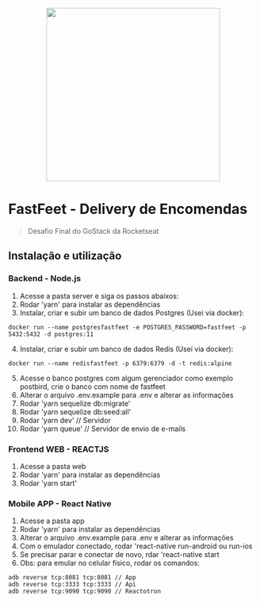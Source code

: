 <p align="center">
  <img width="350" height="auto" src="https://raw.githubusercontent.com/Rocketseat/bootcamp-gostack-desafio-02/master/.github/logo.png">
</p>

# FastFeet - Delivery de Encomendas

> Desafio Final do GoStack da Rocketseat


## Instalação e utilização

### Backend - Node.js

1.  Acesse a pasta server e siga os passos abaixos:
2.  Rodar 'yarn' para instalar as dependências
3.  Instalar, criar e subir um banco de dados Postgres (Usei via docker):
```
docker run --name postgresfastfeet -e POSTGRES_PASSWORD=fastfeet -p 5432:5432 -d postgres:11
```
4.  Instalar, criar e subir um banco de dados Redis (Usei via docker):
```
docker run --name redisfastfeet -p 6379:6379 -d -t redis:alpine
```

5.  Acesse o banco postgres com algum gerenciador como exemplo postbird, crie o banco com nome de fastfeet
6.  Alterar o arquivo .env.example para .env e alterar as informações
7. Rodar 'yarn sequelize db:migrate'
8. Rodar 'yarn sequelize db:seed:all'
9. Rodar 'yarn dev' // Servidor
10. Rodar 'yarn queue' // Servidor de envio de e-mails

### Frontend WEB - REACTJS

1.  Acesse a pasta web
2.  Rodar 'yarn' para instalar as dependências
3.  Rodar 'yarn start'

### Mobile APP - React Native

1.  Acesse a pasta app
2.  Rodar 'yarn' para instalar as dependências
3.  Alterar o arquivo .env.example para .env e alterar as informações
4.  Com o emulador conectado, rodar 'react-native run-android ou run-ios
5.  Se precisar parar e conectar de novo, rdar 'react-native start
6.  Obs: para emular no celular físico, rodar os comandos:
``` 
adb reverse tcp:8081 tcp:8081 // App
adb reverse tcp:3333 tcp:3333 // Api
adb reverse tcp:9090 tcp:9090 // Reactotron
```
